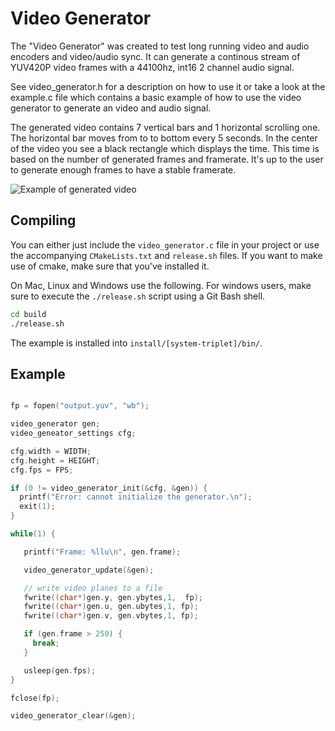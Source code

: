 Video Generator
===============

The "Video Generator" was created to test long running video and audio encoders
and video/audio sync. It can generate a continous stream of YUV420P video frames
with a 44100hz, int16 2 channel audio signal. 

See video_generator.h for a description on how to use it or take a look at 
the example.c file which contains a basic example of how to use the video generator
to generate an video and audio signal.

The generated video contains 7 vertical bars and 1 horizontal scrolling one. The 
horizontal bar moves from to to bottom every 5 seconds. In the center of the video
you see a black rectangle which displays the time. This time is based on the number
of generated frames and framerate. It's up to the user to generate enough frames 
to have a stable framerate.

<img src="https://farm9.staticflickr.com/8643/15681350220_4705c8885f_o.png" alt="Example of generated video">

Compiling
----------
You can either just include the `video_generator.c` file in your project or use
the accompanying `CMakeLists.txt` and `release.sh` files. If you want to make use
of cmake, make sure that you've installed it. 

On Mac, Linux and Windows use the following. For windows users, make sure to 
execute the `./release.sh` script using a Git Bash shell.

````sh
cd build
./release.sh
````

The example is installed into `install/[system-triplet]/bin/`.



Example
-------

````c++

fp = fopen("output.yuv", "wb");

video_generator gen;
video_geneator_settings cfg;

cfg.width = WIDTH;
cfg.height = HEIGHT;
cfg.fps = FPS;

if (0 != video_generator_init(&cfg, &gen)) {
  printf("Error: cannot initialize the generator.\n");
  exit(1);
}

while(1) {

   printf("Frame: %llu\n", gen.frame);

   video_generator_update(&gen);

   // write video planes to a file
   fwrite((char*)gen.y, gen.ybytes,1,  fp);
   fwrite((char*)gen.u, gen.ubytes,1, fp);
   fwrite((char*)gen.v, gen.vbytes,1, fp);

   if (gen.frame > 250) { 
     break;
   }

   usleep(gen.fps);
}

fclose(fp);

video_generator_clear(&gen);

````